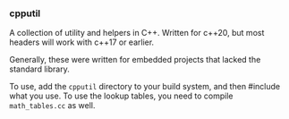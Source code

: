 ### cpputil ###

A collection of utility and helpers in C++. Written for c++20, but most headers will work with c++17 or earlier.

Generally, these were written for embedded projects that lacked the standard library.

To use, add the `cpputil` directory to your build system, and then #include what you use. 
To use the lookup tables, you need to compile `math_tables.cc` as well.

